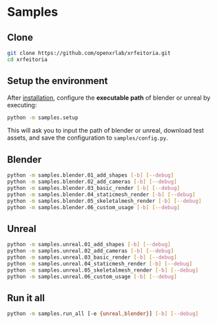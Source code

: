 # Samples

## Clone

```bash
git clone https://github.com/openxrlab/xrfeitoria.git
cd xrfeitoria
```

## Setup the environment

After [installation](../README.md#Installation), configure the **executable path** of blender or unreal by executing:

```bash
python -m samples.setup
```

This will ask you to input the path of blender or unreal, download test assets, and save the configuration to `samples/config.py`.

## Blender

```bash
python -m samples.blender.01_add_shapes [-b] [--debug]
python -m samples.blender.02_add_cameras [-b] [--debug]
python -m samples.blender.03_basic_render [-b] [--debug]
python -m samples.blender.04_staticmesh_render [-b] [--debug]
python -m samples.blender.05_skeletalmesh_render [-b] [--debug]
python -m samples.blender.06_custom_usage [-b] [--debug]
```

## Unreal

```bash
python -m samples.unreal.01_add_shapes [-b] [--debug]
python -m samples.unreal.02_add_cameras [-b] [--debug]
python -m samples.unreal.03_basic_render [-b] [--debug]
python -m samples.unreal.04_staticmesh_render [-b] [--debug]
python -m samples.unreal.05_skeletalmesh_render [-b] [--debug]
python -m samples.unreal.06_custom_usage [-b] [--debug]
```

## Run it all

```bash
python -m samples.run_all [-e {unreal,blender}] [-b] [--debug]
```
